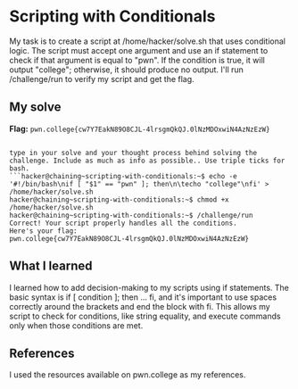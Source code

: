 # Scripting with Conditionals
My task is to create a script at /home/hacker/solve.sh that uses conditional logic. 
The script must accept one argument and use an if statement to check if that argument is equal to "pwn". 
If the condition is true, it will output "college"; otherwise, it should produce no output. I'll run /challenge/run to verify my script and get the flag.

## My solve
**Flag:** `pwn.college{cw7Y7EakN89O8CJL-4lrsgmQkQJ.0lNzMDOxwiN4AzNzEzW}`
```

type in your solve and your thought process behind solving the challenge. Include as much as info as possible.. Use triple ticks for bash.
```hacker@chaining~scripting-with-conditionals:~$ echo -e '#!/bin/bash\nif [ "$1" == "pwn" ]; then\n\techo "college"\nfi' > /home/hacker/solve.sh
hacker@chaining~scripting-with-conditionals:~$ chmod +x /home/hacker/solve.sh
hacker@chaining~scripting-with-conditionals:~$ /challenge/run
Correct! Your script properly handles all the conditions.
Here's your flag:
pwn.college{cw7Y7EakN89O8CJL-4lrsgmQkQJ.0lNzMDOxwiN4AzNzEzW}
```

## What I learned
I  learned how to add decision-making to my scripts using if statements. The basic syntax is if [ condition ]; then ... fi, and it's important to use spaces correctly around the brackets and end the block with fi. 
This allows my script to check for conditions, like string equality, and execute commands only when those conditions are met.

## References 
I used the resources available on pwn.college as my references.
